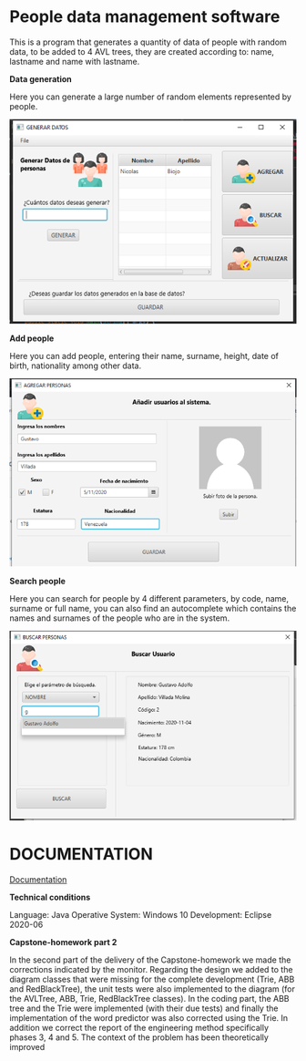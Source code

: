 # People data management software

This is a program that generates a quantity of data of people with random data, to be added to 4 AVL trees, they are created according to: name, lastname and name with lastname.


**Data generation**

Here you can generate a large number of random elements represented by people.

![generate data](https://github.com/andrescuellar123/Data-Base/blob/main/Resources/generardatos.png)

**Add people**

Here you can add people, entering their name, surname, height, date of birth, nationality among other data.

![Add people](https://github.com/andrescuellar123/Data-Base/blob/main/Resources/agregarpersona.png)


**Search people**

Here you can search for people by 4 different parameters, by code, name, surname or full name, you can also find an autocomplete which contains the names and surnames of the people who are in the system.


![Search people](https://github.com/andrescuellar123/Data-Base/blob/main/Resources/buscarpersona.png)



# DOCUMENTATION

[Documentation](https://github.com/andrescuellar123/Data-Base/blob/main/docs/Requerimientos.pdf)


**Technical conditions**

Language: Java
Operative System: Windows 10
Development: Eclipse 2020-06


**Capstone-homework part 2**

In the second part of the delivery of the Capstone-homework we made the corrections indicated by the monitor. Regarding the design we added to the diagram classes that were missing for the complete development (Trie, ABB and RedBlackTree), the unit tests were also implemented to the diagram (for the AVLTree, ABB, Trie, RedBlackTree classes). In the coding part, the ABB tree and the Trie were implemented (with their due tests) and finally the implementation of the word predictor was also corrected using the Trie. In addition we correct the report of the engineering method specifically phases 3, 4 and 5. The context of the problem has been theoretically improved

